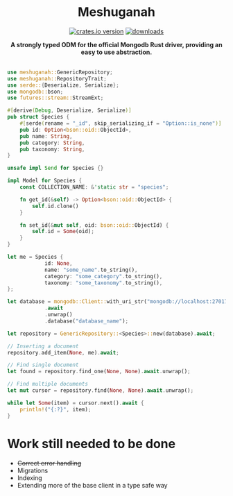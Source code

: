<h1 align="center">Meshuganah</h1>
<div align="center">

[![crates.io version][1]][2] [![downloads][3]][4]
</div>
<div align="center">
    <strong>A strongly typed ODM for the official Mongodb Rust driver, providing an easy to use abstraction.</strong>
</div>
<br />

```rust ,no_run
use meshuganah::GenericRepository;
use meshuganah::RepositoryTrait;
use serde::{Deserialize, Serialize};
use mongodb::bson;
use futures::stream::StreamExt;

#[derive(Debug, Deserialize, Serialize)]
pub struct Species {
    #[serde(rename = "_id", skip_serializing_if = "Option::is_none")]
    pub id: Option<bson::oid::ObjectId>,
    pub name: String,
    pub category: String,
    pub taxonomy: String,
}

unsafe impl Send for Species {}

impl Model for Species {
    const COLLECTION_NAME: &'static str = "species";

    fn get_id(&self) -> Option<bson::oid::ObjectId> {
        self.id.clone()
    }

    fn set_id(&mut self, oid: bson::oid::ObjectId) {
        self.id = Some(oid);
    }
}

let me = Species {
            id: None,
            name: "some_name".to_string(),
            category: "some_category".to_string(),
            taxonomy: "some_taxonomy".to_string(),
};

let database = mongodb::Client::with_uri_str("mongodb://localhost:27017/")
            .await
            .unwrap()
            .database("database_name");

let repository = GenericRepository::<Species>::new(database).await;

// Inserting a document
repository.add_item(None, me).await;

// Find single document
let found = repository.find_one(None, None).await.unwrap();

// Find multiple documents
let mut cursor = repository.find(None, None).await.unwrap();

while let Some(item) = cursor.next().await {
    println!("{:?}", item);
}
```

# Work still needed to be done
- ~~Correct error handling~~
- Migrations
- Indexing
- Extending more of the base client in a type safe way



[1]: https://img.shields.io/crates/v/meshuganah.svg?style=flat-square
[2]: https://crates.io/crates/meshuganah
[3]: https://img.shields.io/crates/d/meshuganah.svg?style=flat-square
[4]: https://crates.io/crates/meshuganah
